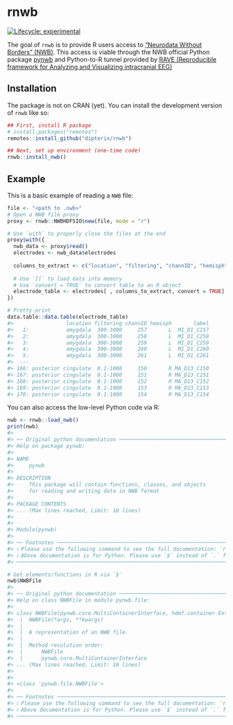 
<!-- README.md is generated from README.Rmd. Please edit that file -->

# rnwb

<!-- badges: start -->

[![Lifecycle:
experimental](https://img.shields.io/badge/lifecycle-experimental-orange.svg)](https://lifecycle.r-lib.org/articles/stages.html#experimental)
<!-- badges: end -->

The goal of `rnwb` is to provide R users access to [“Neurodata Without
Borders” (NWB)](https://www.nwb.org/). This access is viable through the
NWB official Python package
[pynwb](https://github.com/NeurodataWithoutBorders/pynwb) and
Python-to-R tunnel provided by [RAVE (Reproducible framework for
Analyzing and Visualizing intracranial EEG)](https://rave.wiki)

## Installation

The package is not on CRAN (yet). You can install the development
version of `rnwb` like so:

``` r
## First, install R package
# install.packages("remotes")
remotes::install_github("dipterix/rnwb")

## Next, set up environment (one-time code)
rnwb::install_nwb()
```

## Example

This is a basic example of reading a `NWB` file:

``` r
file <- "<path to .nwb>"
# Open a NWB file proxy
proxy <- rnwb::NWBHDF5IO$new(file, mode = "r")

# Use `with` to properly close the files at the end
proxy$with({
  nwb_data <- proxy$read()
  electrodes <- nwb_data$electrodes
  
  columns_to_extract <- c("location", "filtering", "channID", "hemisph", "label")
  
  # Use `[]` to load data into memory
  # Use `convert = TRUE` to convert table to an R object
  electrode_table <- electrodes[ , columns_to_extract, convert = TRUE]
})

# Pretty-print
data.table::data.table(electrode_table)
#>                 location filtering channID hemisph       label
#>   1:            amygdala  300-3000     257       L  MI_D1_C257
#>   2:            amygdala  300-3000     258       L  MI_D1_C258
#>   3:            amygdala  300-3000     259       L  MI_D1_C259
#>   4:            amygdala  300-3000     260       L  MI_D1_C260
#>   5:            amygdala  300-3000     261       L  MI_D1_C261
#>  ---                                                          
#> 166: posterior cingulate  0.1-1000     150       R MA_D13_C150
#> 167: posterior cingulate  0.1-1000     151       R MA_D13_C151
#> 168: posterior cingulate  0.1-1000     152       R MA_D13_C152
#> 169: posterior cingulate  0.1-1000     153       R MA_D13_C153
#> 170: posterior cingulate  0.1-1000     154       R MA_D13_C154
```

You can also access the low-level Python code via R:

``` r
nwb <- rnwb::load_nwb()
print(nwb)
#> 
#> ── Original python documentation ───────────────────────────────────────────────
#> Help on package pynwb:
#> 
#> NAME
#>     pynwb
#> 
#> DESCRIPTION
#>     This package will contain functions, classes, and objects
#>     for reading and writing data in NWB format
#> 
#> PACKAGE CONTENTS
#> ... (Max lines reached, Limit: 10 lines)
#> 
#> 
#> Module(pynwb)
#> 
#> ── Footnotes ───────────────────────────────────────────────────────────────────
#> ℹ Please use the following command to see the full documentation: `rnwb::py_help(nwb)`
#> ℹ Above documentation is for Python. Please use `$` instead of `.` for modules and functions in R (e.g. nwb$NWBHDF5IO instead of nwb.NWBHDF5IO)
#> ────────────────────────────────────────────────────────────────────────────────

# Get elements/functions in R via `$`
nwb$NWBFile
#> 
#> ── Original python documentation ───────────────────────────────────────────────
#> Help on class NWBFile in module pynwb.file:
#> 
#> class NWBFile(pynwb.core.MultiContainerInterface, hdmf.container.ExternalResourcesManager)
#>  |  NWBFile(*args, **kwargs)
#>  |  
#>  |  A representation of an NWB file.
#>  |  
#>  |  Method resolution order:
#>  |      NWBFile
#>  |      pynwb.core.MultiContainerInterface
#> ... (Max lines reached, Limit: 10 lines)
#> 
#> 
#> <class 'pynwb.file.NWBFile'>
#> 
#> ── Footnotes ───────────────────────────────────────────────────────────────────
#> ℹ Please use the following command to see the full documentation: `rnwb::py_help(nwb$NWBFile)`
#> ℹ Above documentation is for Python. Please use `$` instead of `.` for modules and functions in R (e.g. nwb$NWBHDF5IO instead of nwb.NWBHDF5IO)
#> ────────────────────────────────────────────────────────────────────────────────
```
